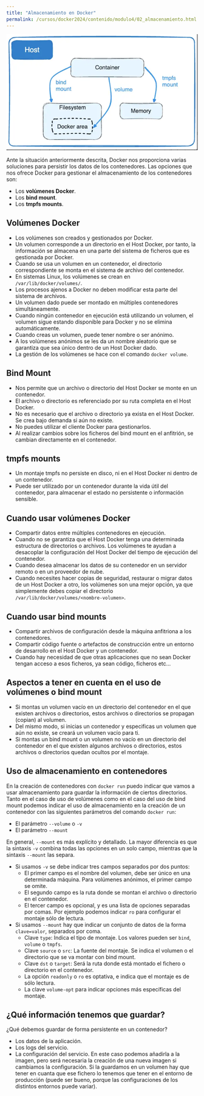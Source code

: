 ```yaml
---
title: "Almacenamiento en Docker"
permalink: /cursos/docker2024/contenido/modulo4/02_almacenamiento.html
---
```


![docker](img/almacenamiento.png)

Ante la situación anteriormente descrita, Docker nos proporciona varias soluciones para persistir los datos de los contenedores. Las opciones que nos ofrece Docker para gestionar el almacenamiento de los contenedores son:

* Los **volúmenes Docker**.
* Los **bind mount**.
* Los **tmpfs mounts**.


## Volúmenes Docker

* Los volúmenes son creados y gestionados por Docker.
* Un volumen corresponde a un directorio en el Host Docker, por tanto, la información se almacena en una parte del sistema de ficheros que es gestionada por Docker.
* Cuando se usa un volumen en un contenedor, el directorio correspondiente se monta en el sistema de archivo del contenedor.
* En sistemas Linux, los volúmenes se crean en `/var/lib/docker/volumes/`.
* Los procesos ajenos a Docker no deben modificar esta parte del sistema de archivos.
* Un volumen dado puede ser montado en múltiples contenedores simultáneamente. 
* Cuando ningún contenedor en ejecución está utilizando un volumen, el volumen sigue estando disponible para Docker y no se elimina automáticamente. 
* Cuando creas un volumen, puede tener nombre o ser anónimo. 
* A los volúmenes anónimos se les da un nombre aleatorio que se garantiza que sea único dentro de un Host Docker dado. 
* La gestión de los volúmenes se hace con el comando `docker volume`.

## Bind Mount

* Nos permite que un archivo o directorio del Host Docker se monte en un contenedor.
* El archivo o directorio es referenciado por su ruta completa en el Host Docker.
* No es necesario que el archivo o directorio ya exista en el Host Docker. Se crea bajo demanda si aún no existe.
* No puedes utilizar el cliente Docker para gestionarlos.
* Al realizar cambios sobre los ficheros del bind mount en el anfitrión, se cambian directamente en el contenedor.

## tmpfs mounts

* Un montaje tmpfs no persiste en disco, ni en el Host Docker ni dentro de un contenedor. 
* Puede ser utilizado por un contenedor durante la vida útil del contenedor, para almacenar el estado no persistente o información sensible.

## Cuando usar volúmenes Docker

* Compartir datos entre múltiples contenedores en ejecución.
* Cuando no se garantiza que el Host Docker tenga una determinada estructura de directorios o archivos. Los volúmenes te ayudan a desacoplar la configuración del Host Docker del tiempo de ejecución del contenedor.
* Cuando desea almacenar los datos de su contenedor en un servidor remoto o en un proveedor de nube.
* Cuando necesites hacer copias de seguridad, restaurar o migrar datos de un Host Docker a otro, los volúmenes son una mejor opción, ya que simplemente debes copiar el directorio `/var/lib/docker/volumes/<nombre-volumen>`.

## Cuando usar bind mounts

* Compartir archivos de configuración desde la máquina anfitriona a los contenedores.
* Compartir código fuente o artefactos de construcción entre un entorno de desarrollo en el Host Docker y un contenedor.
* Cuando hay necesidad de que otras aplicaciones que no sean Docker tengan acceso a esos ficheros, ya sean código, ficheros etc...

## Aspectos a tener en cuenta en el uso de volúmenes o bind mount

* Si montas un volumen vacío en un directorio del contenedor en el que existen archivos o directorios, estos archivos o directorios se propagan (copian) al volumen. 
* Del mismo modo, si inicias un contenedor y especificas un volumen que aún no existe, se creará un volumen vacío para ti. 
* Si montas un bind mount o un volumen no vacío en un directorio del contenedor en el que existen algunos archivos o directorios, estos archivos o directorios quedan ocultos por el montaje.

## Uso de almacenamiento en contenedores

En la creación de contenedores con `docker run` puedo indicar que vamos a usar almacenamiento para guardar la información de ciertos directorios. Tanto en el caso de uso de volúmenes como en el caso del uso de bind mount podemos indicar el uso de almacenamiento en la creación de un contenedor con las siguientes parámetros del comando `docker run`:

* El parámetro `--volume` o `-v`
* El parámetro `--mount`

En general, `--mount` es más explícito y detallado. La mayor diferencia es que la sintaxis `-v` combina todas las opciones en un solo campo, mientras que la sintaxis `--mount` las separa.

* Si usamos `-v` se debe indicar tres campos separados por dos puntos:
    * El primer campo es el nombre del volumen, debe ser único en una determinada máquina. Para volúmenes anónimos, el primer campo se omite.
    * El segundo campo es la ruta donde se montan el archivo o directorio en el contenedor.
    * El tercer campo es opcional, y es una lista de opciones separadas por comas. Por ejemplo podemos indicar `ro` para configurar el montaje sólo de lectura.
* Si usamos `--mount` hay que indicar un conjunto de datos de la forma `clave=valor`, separados por coma.
    * Clave `type`: Indica el tipo de montaje. Los valores pueden ser `bind`, `volume` o `tmpfs`.
    * Clave `source` o `src`: La fuente del montaje. Se indica el volumen o el directorio que se va montar con bind mount.
    * Clave `dst` o `target`: Será la ruta donde está montado el fichero o directorio en el contenedor. 
    * La opción `readonly` o `ro` es optativa, e indica que el montaje es de sólo lectura.
    * La clave `volume-opt` para indicar opciones más específicas del montaje.


## ¿Qué información tenemos que guardar?

¿Qué debemos guardar de forma persistente en un contenedor?

* Los datos de la aplicación.
* Los logs del servicio.
* La configuración del servicio. En este caso podemos añadirla a la imagen, pero será necesaria la creación de una nueva imagen si cambiamos la configuración. Si la guardamos en un volumen hay que tener en cuanta que ese fichero lo tenemos que tener en el entorno de producción (puede ser bueno, porque las configuraciones de los distintos entornos puede variar).



